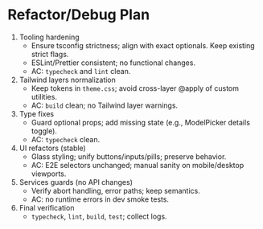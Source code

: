 # Refactor/Debug Plan

1. Tooling hardening
   - Ensure tsconfig strictness; align with exact optionals. Keep existing strict flags.
   - ESLint/Prettier consistent; no functional changes.
   - AC: `typecheck` and `lint` clean.
2. Tailwind layers normalization
   - Keep tokens in `theme.css`; avoid cross-layer @apply of custom utilities.
   - AC: `build` clean; no Tailwind layer warnings.
3. Type fixes
   - Guard optional props; add missing state (e.g., ModelPicker details toggle).
   - AC: `typecheck` clean.
4. UI refactors (stable)
   - Glass styling; unify buttons/inputs/pills; preserve behavior.
   - AC: E2E selectors unchanged; manual sanity on mobile/desktop viewports.
5. Services guards (no API changes)
   - Verify abort handling, error paths; keep semantics.
   - AC: no runtime errors in dev smoke tests.
6. Final verification
   - `typecheck`, `lint`, `build`, `test`; collect logs.
